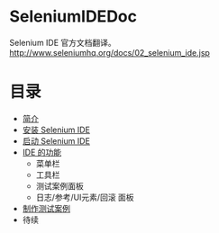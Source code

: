 # SeleniumIDEDoc
Selenium IDE 官方文档翻译。http://www.seleniumhq.org/docs/02_selenium_ide.jsp

# 目录
- [简介](Introduction.md)
- [安装 Selenium IDE](Install.md)
- [启动 Selenium IDE](Open.md)
- [IDE 的功能](Features.md)
    - 菜单栏
    - 工具栏
    - 测试案例面板
    - 日志/参考/UI元素/回滚 面板
- [制作测试案例](Build.md)
- 待续
